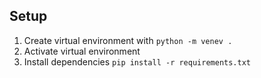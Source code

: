 ## Setup
1. Create virtual environment with `python -m venev .`
2. Activate virtual environment
3. Install dependencies `pip install -r requirements.txt`

